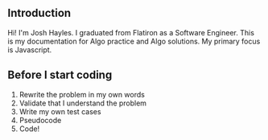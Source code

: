 ## Introduction
Hi! I'm Josh Hayles. I graduated from Flatiron as a Software Engineer. This is my documentation for Algo practice and Algo solutions. My primary focus is Javascript. 

## Before I start coding
1. Rewrite the problem in my own words
2. Validate that I understand the problem
3. Write my own test cases
4. Pseudocode
5. Code!